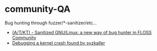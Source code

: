 # community-QA
Bug hunting through fuzzer/*-sanitizer/etc...

* [(A/T/KT) - Sanitized GNU/Linux: a new way of bug hunter in FLOSS Community](http://hardenedlinux.org/system-security/2016/04/01/x_Sanitized-GNU-Linux-a-new-way-of-bug-hunter-in-FLOSS-Community.html)
* [Debugging a kernel crash found by syzkaller](http://vegardno.blogspot.in/2016/08/sync-debug.html)
